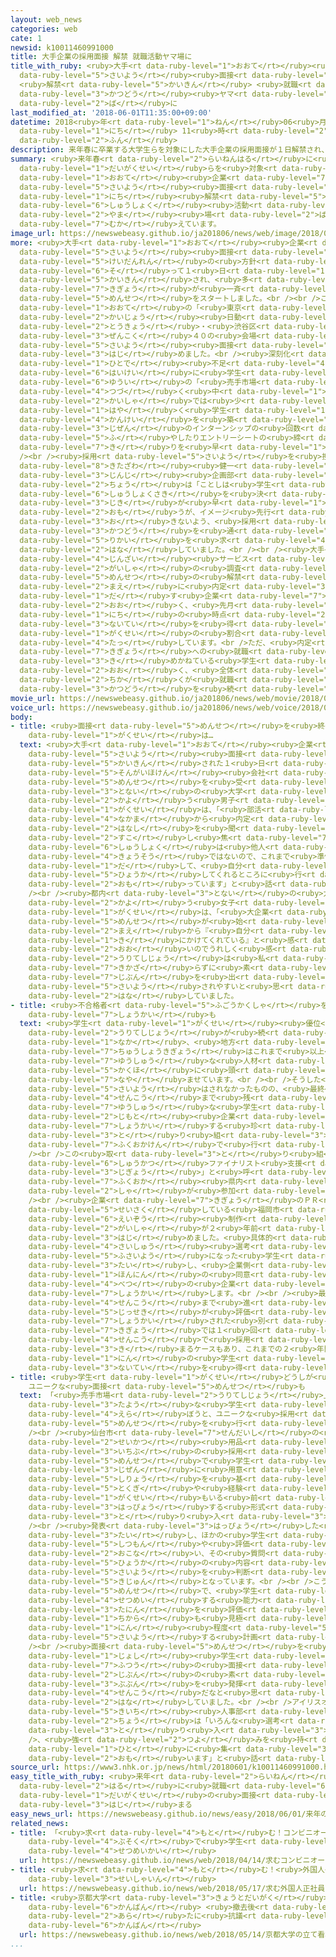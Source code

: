 ```yaml
---
layout: web_news
categories: web
cate: 1
newsid: k10011460991000
title: 大手企業の採用面接 解禁 就職活動ヤマ場に
title_with_ruby: <ruby>大手<rt data-ruby-level="1">おおて</rt></ruby><ruby>企業<rt data-ruby-level="7">きぎょう</rt></ruby>の<ruby>採用<rt
  data-ruby-level="5">さいよう</rt></ruby><ruby>面接<rt data-ruby-level="5">めんせつ</rt></ruby>
  <ruby>解禁<rt data-ruby-level="5">かいきん</rt></ruby> <ruby>就職<rt data-ruby-level="6">しゅうしょく</rt></ruby><ruby>活動<rt
  data-ruby-level="3">かつどう</rt></ruby><ruby>ヤマ<rt data-ruby-level="2">やま</rt></ruby><ruby>場<rt
  data-ruby-level="2">ば</rt></ruby>に
last_modified_at: '2018-06-01T11:35:00+09:00'
datetime: 2018<ruby>年<rt data-ruby-level="1">ねん</rt></ruby>06<ruby>月<rt data-ruby-level="1">がつ</rt></ruby>01<ruby>日<rt
  data-ruby-level="1">にち</rt></ruby> 11<ruby>時<rt data-ruby-level="2">じ</rt></ruby>35<ruby>分<rt
  data-ruby-level="2">ふん</rt></ruby>
description: 来年春に卒業する大学生らを対象にした大手企業の採用面接が１日解禁され、就職活動はヤマ場を迎えています。
summary: <ruby>来年春<rt data-ruby-level="2">らいねんはる</rt></ruby>に<ruby>卒業<rt data-ruby-level="4">そつぎょう</rt></ruby>する<ruby>大学生<rt
  data-ruby-level="1">だいがくせい</rt></ruby>らを<ruby>対象<rt data-ruby-level="4">たいしょう</rt></ruby>にした<ruby>大手<rt
  data-ruby-level="1">おおて</rt></ruby><ruby>企業<rt data-ruby-level="7">きぎょう</rt></ruby>の<ruby>採用<rt
  data-ruby-level="5">さいよう</rt></ruby><ruby>面接<rt data-ruby-level="5">めんせつ</rt></ruby>が１<ruby>日<rt
  data-ruby-level="1">にち</rt></ruby><ruby>解禁<rt data-ruby-level="5">かいきん</rt></ruby>され、<ruby>就職<rt
  data-ruby-level="6">しゅうしょく</rt></ruby><ruby>活動<rt data-ruby-level="3">かつどう</rt></ruby>は<ruby>ヤマ<rt
  data-ruby-level="2">やま</rt></ruby><ruby>場<rt data-ruby-level="2">ば</rt></ruby>を<ruby>迎<rt
  data-ruby-level="7">むか</rt></ruby>えています。
image_url: https://newswebeasy.github.io/ja201806/news/web/image/2018/06/01/K10011460991_1806011308_1806011313_01_03.jpg
more: <ruby>大手<rt data-ruby-level="1">おおて</rt></ruby><ruby>企業<rt data-ruby-level="7">きぎょう</rt></ruby>の<ruby>採用<rt
  data-ruby-level="5">さいよう</rt></ruby><ruby>面接<rt data-ruby-level="5">めんせつ</rt></ruby>は<ruby>経団連<rt
  data-ruby-level="5">けいだんれん</rt></ruby>の<ruby>方針<rt data-ruby-level="6">ほうしん</rt></ruby>に<ruby>沿<rt
  data-ruby-level="6">そ</rt></ruby>って１<ruby>日<rt data-ruby-level="1">にち</rt></ruby>、<ruby>解禁<rt
  data-ruby-level="5">かいきん</rt></ruby>され、<ruby>多<rt data-ruby-level="2">おお</rt></ruby>くの<ruby>企業<rt
  data-ruby-level="7">きぎょう</rt></ruby>が<ruby>一斉<rt data-ruby-level="7">いっせい</rt></ruby>に<ruby>面接<rt
  data-ruby-level="5">めんせつ</rt></ruby>をスタートしました。<br /><br />このうち、<ruby>損害保険<rt data-ruby-level="5">そんがいほけん</rt></ruby><ruby>大手<rt
  data-ruby-level="1">おおて</rt></ruby>の「<ruby>東京<rt data-ruby-level="2">とうきょう</rt></ruby><ruby>海上<rt
  data-ruby-level="2">かいじょう</rt></ruby><ruby>日動<rt data-ruby-level="3">にちどう</rt></ruby>」では<ruby>東京<rt
  data-ruby-level="2">とうきょう</rt></ruby>・<ruby>渋谷区<rt data-ruby-level="8">しぶやく</rt></ruby>など<ruby>全国<rt
  data-ruby-level="3">ぜんこく</rt></ruby>４０の<ruby>会場<rt data-ruby-level="2">かいじょう</rt></ruby>で<ruby>採用<rt
  data-ruby-level="5">さいよう</rt></ruby><ruby>面接<rt data-ruby-level="5">めんせつ</rt></ruby>を<ruby>始<rt
  data-ruby-level="3">はじ</rt></ruby>めました。<br /><ruby>深刻化<rt data-ruby-level="6">しんこくか</rt></ruby>する<ruby>人手<rt
  data-ruby-level="1">ひとで</rt></ruby><ruby>不足<rt data-ruby-level="4">ぶそく</rt></ruby>を<ruby>背景<rt
  data-ruby-level="6">はいけい</rt></ruby>に<ruby>学生<rt data-ruby-level="1">がくせい</rt></ruby><ruby>優位<rt
  data-ruby-level="6">ゆうい</rt></ruby>の「<ruby>売手市場<rt data-ruby-level="2">うりてしじょう</rt></ruby>」が<ruby>続<rt
  data-ruby-level="4">つづ</rt></ruby>く<ruby>中<rt data-ruby-level="1">なか</rt></ruby>、この<ruby>会社<rt
  data-ruby-level="2">かいしゃ</rt></ruby>では<ruby>少<rt data-ruby-level="2">すこ</rt></ruby>しでも<ruby>早<rt
  data-ruby-level="1">はや</rt></ruby>く<ruby>学生<rt data-ruby-level="1">がくせい</rt></ruby>との<ruby>関係<rt
  data-ruby-level="4">かんけい</rt></ruby>を<ruby>築<rt data-ruby-level="5">きず</rt></ruby>こうと、<ruby>事前<rt
  data-ruby-level="3">じぜん</rt></ruby>のインターンシップの<ruby>回数<rt data-ruby-level="2">かいすう</rt></ruby>を<ruby>増<rt
  data-ruby-level="5">ふ</rt></ruby>やしたりエントリーシートの<ruby>締<rt data-ruby-level="7">し</rt></ruby>め<ruby>切<rt
  data-ruby-level="7">き</rt></ruby>りを<ruby>早<rt data-ruby-level="1">はや</rt></ruby>めたりしたということです。<br
  /><br /><ruby>採用<rt data-ruby-level="5">さいよう</rt></ruby>を<ruby>担当<rt data-ruby-level="6">たんとう</rt></ruby>する<ruby>北澤<rt
  data-ruby-level="8">きたざわ</rt></ruby><ruby>健一<rt data-ruby-level="4">けんいち</rt></ruby><ruby>人事<rt
  data-ruby-level="3">じんじ</rt></ruby><ruby>企画部<rt data-ruby-level="7">きかくぶ</rt></ruby><ruby>長<rt
  data-ruby-level="2">ちょう</rt></ruby>は「ことしは<ruby>学生<rt data-ruby-level="1">がくせい</rt></ruby>が<ruby>就職先<rt
  data-ruby-level="6">しゅうしょくさき</rt></ruby>を<ruby>決<rt data-ruby-level="3">き</rt></ruby>める<ruby>時期<rt
  data-ruby-level="3">じき</rt></ruby>が<ruby>早<rt data-ruby-level="1">はや</rt></ruby>いと<ruby>思<rt
  data-ruby-level="2">おも</rt></ruby>うが、イメージ<ruby>先行<rt data-ruby-level="2">せんこう</rt></ruby>になってミスマッチが<ruby>起<rt
  data-ruby-level="3">お</rt></ruby>きないよう、<ruby>採用<rt data-ruby-level="5">さいよう</rt></ruby><ruby>活動<rt
  data-ruby-level="3">かつどう</rt></ruby>を<ruby>通<rt data-ruby-level="2">とお</rt></ruby>して<ruby>理解<rt
  data-ruby-level="5">りかい</rt></ruby>を<ruby>求<rt data-ruby-level="4">もと</rt></ruby>めていきたい」と<ruby>話<rt
  data-ruby-level="2">はな</rt></ruby>していました。<br /><br /><ruby>大手<rt data-ruby-level="1">おおて</rt></ruby><ruby>人材<rt
  data-ruby-level="4">じんざい</rt></ruby><ruby>サービス<rt data-ruby-level="2">さーびす</rt></ruby><ruby>会社<rt
  data-ruby-level="2">がいしゃ</rt></ruby>の<ruby>調査<rt data-ruby-level="5">ちょうさ</rt></ruby>によりますと、<ruby>面接<rt
  data-ruby-level="5">めんせつ</rt></ruby>の<ruby>解禁<rt data-ruby-level="5">かいきん</rt></ruby>より<ruby>前<rt
  data-ruby-level="2">まえ</rt></ruby>に<ruby>内定<rt data-ruby-level="3">ないてい</rt></ruby>を<ruby>出<rt
  data-ruby-level="1">だ</rt></ruby>す<ruby>企業<rt data-ruby-level="7">きぎょう</rt></ruby>も<ruby>多<rt
  data-ruby-level="2">おお</rt></ruby>く、<ruby>先月<rt data-ruby-level="1">せんげつ</rt></ruby>１<ruby>日<rt
  data-ruby-level="1">にち</rt></ruby>の<ruby>時点<rt data-ruby-level="2">じてん</rt></ruby>で<ruby>内定<rt
  data-ruby-level="3">ないてい</rt></ruby>を<ruby>得<rt data-ruby-level="4">え</rt></ruby>た<ruby>学生<rt
  data-ruby-level="1">がくせい</rt></ruby>の<ruby>割合<rt data-ruby-level="6">わりあい</rt></ruby>は４２．７％に<ruby>達<rt
  data-ruby-level="4">たっ</rt></ruby>しています。<br />ただ、<ruby>内定<rt data-ruby-level="3">ないてい</rt></ruby>した<ruby>企業<rt
  data-ruby-level="7">きぎょう</rt></ruby>への<ruby>就職<rt data-ruby-level="6">しゅうしょく</rt></ruby>を<ruby>決<rt
  data-ruby-level="3">き</rt></ruby>めかねている<ruby>学生<rt data-ruby-level="1">がくせい</rt></ruby>も<ruby>多<rt
  data-ruby-level="2">おお</rt></ruby>く、<ruby>全体<rt data-ruby-level="3">ぜんたい</rt></ruby>の９０％<ruby>近<rt
  data-ruby-level="2">ちか</rt></ruby>くが<ruby>就職<rt data-ruby-level="6">しゅうしょく</rt></ruby><ruby>活動<rt
  data-ruby-level="3">かつどう</rt></ruby>を<ruby>続<rt data-ruby-level="4">つづ</rt></ruby>けているということです。
movie_url: https://newswebeasy.github.io/ja201806/news/web/movie/2018/06/01/k10011460991_201806011308_201806011312.mp4
voice_url: https://newswebeasy.github.io/ja201806/news/web/voice/2018/06/01/k10011460991_201806011308_201806011312.mp3
body:
- title: <ruby>面接<rt data-ruby-level="5">めんせつ</rt></ruby>を<ruby>終<rt data-ruby-level="3">お</rt></ruby>えた<ruby>学生<rt
    data-ruby-level="1">がくせい</rt></ruby>は…
  text: <ruby>大手<rt data-ruby-level="1">おおて</rt></ruby><ruby>企業<rt data-ruby-level="7">きぎょう</rt></ruby>の<ruby>採用<rt
    data-ruby-level="5">さいよう</rt></ruby><ruby>面接<rt data-ruby-level="5">めんせつ</rt></ruby>が<ruby>解禁<rt
    data-ruby-level="5">かいきん</rt></ruby>された１<ruby>日<rt data-ruby-level="1">にち</rt></ruby>、<ruby>損害保険<rt
    data-ruby-level="5">そんがいほけん</rt></ruby><ruby>会社<rt data-ruby-level="2">がいしゃ</rt></ruby>で<ruby>面接<rt
    data-ruby-level="5">めんせつ</rt></ruby>を<ruby>受<rt data-ruby-level="3">う</rt></ruby>けた<ruby>都内<rt
    data-ruby-level="3">とない</rt></ruby>の<ruby>大学<rt data-ruby-level="1">だいがく</rt></ruby>に<ruby>通<rt
    data-ruby-level="2">かよ</rt></ruby>う<ruby>男子<rt data-ruby-level="1">だんし</rt></ruby><ruby>学生<rt
    data-ruby-level="1">がくせい</rt></ruby>は、「<ruby>部活<rt data-ruby-level="3">ぶかつ</rt></ruby>の<ruby>仲間<rt
    data-ruby-level="4">なかま</rt></ruby>から<ruby>内定<rt data-ruby-level="3">ないてい</rt></ruby>をもらったという<ruby>話<rt
    data-ruby-level="2">はなし</rt></ruby>を<ruby>聞<rt data-ruby-level="2">き</rt></ruby>くと<ruby>少<rt
    data-ruby-level="2">すこ</rt></ruby>し<ruby>焦<rt data-ruby-level="7">あせ</rt></ruby>りますが、<ruby>就職<rt
    data-ruby-level="6">しゅうしょく</rt></ruby>は<ruby>他人<rt data-ruby-level="3">たにん</rt></ruby>との<ruby>競争<rt
    data-ruby-level="4">きょうそう</rt></ruby>ではないので、これまで<ruby>準備<rt data-ruby-level="5">じゅんび</rt></ruby>してきたことを<ruby>出<rt
    data-ruby-level="1">だ</rt></ruby>して、<ruby>自分<rt data-ruby-level="2">じぶん</rt></ruby>を<ruby>評価<rt
    data-ruby-level="5">ひょうか</rt></ruby>してくれるところに<ruby>行<rt data-ruby-level="2">い</rt></ruby>けたらと<ruby>思<rt
    data-ruby-level="2">おも</rt></ruby>っています」と<ruby>話<rt data-ruby-level="2">はな</rt></ruby>していました。<br
    /><br /><ruby>都内<rt data-ruby-level="3">とない</rt></ruby>の<ruby>大学<rt data-ruby-level="1">だいがく</rt></ruby>に<ruby>通<rt
    data-ruby-level="2">かよ</rt></ruby>う<ruby>女子<rt data-ruby-level="1">じょし</rt></ruby><ruby>学生<rt
    data-ruby-level="1">がくせい</rt></ruby>は、「<ruby>大企業<rt data-ruby-level="7">だいきぎょう</rt></ruby>でも<ruby>面接<rt
    data-ruby-level="5">めんせつ</rt></ruby>が<ruby>始<rt data-ruby-level="3">はじ</rt></ruby>まる<ruby>前<rt
    data-ruby-level="2">まえ</rt></ruby>から『<ruby>自分<rt data-ruby-level="2">じぶん</rt></ruby>のことを<ruby>気<rt
    data-ruby-level="1">き</rt></ruby>にかけてくれている』と<ruby>感<rt data-ruby-level="3">かん</rt></ruby>じることが<ruby>多<rt
    data-ruby-level="2">おお</rt></ruby>いのでうれしく<ruby>感<rt data-ruby-level="3">かん</rt></ruby>じるし、<ruby>売手市場<rt
    data-ruby-level="2">うりてしじょう</rt></ruby>は<ruby>私<rt data-ruby-level="8">わたし</rt></ruby>にとってはいいことです。<ruby>着飾<rt
    data-ruby-level="7">きかざ</rt></ruby>らずに<ruby>素<rt data-ruby-level="7">す</rt></ruby>の<ruby>自分<rt
    data-ruby-level="7">じぶん</rt></ruby>を<ruby>出<rt data-ruby-level="1">だ</rt></ruby>したほうが<ruby>採用<rt
    data-ruby-level="5">さいよう</rt></ruby>されやすいと<ruby>思<rt data-ruby-level="2">おも</rt></ruby>っています」と<ruby>話<rt
    data-ruby-level="2">はな</rt></ruby>していました。
- title: <ruby>不合格者<rt data-ruby-level="5">ふごうかくしゃ</rt></ruby>を<ruby>他企業<rt data-ruby-level="7">たきぎょう</rt></ruby>に<ruby>紹介<rt
    data-ruby-level="7">しょうかい</rt></ruby>も
  text: <ruby>学生<rt data-ruby-level="1">がくせい</rt></ruby><ruby>優位<rt data-ruby-level="6">ゆうい</rt></ruby>の<ruby>売手市場<rt
    data-ruby-level="2">うりてしじょう</rt></ruby>が<ruby>続<rt data-ruby-level="4">つづ</rt></ruby>く<ruby>中<rt
    data-ruby-level="1">なか</rt></ruby>、<ruby>地方<rt data-ruby-level="2">ちほう</rt></ruby>の<ruby>中小企業<rt
    data-ruby-level="7">ちゅうしょうきぎょう</rt></ruby>はこれまで<ruby>以上<rt data-ruby-level="4">いじょう</rt></ruby>に<ruby>優秀<rt
    data-ruby-level="7">ゆうしゅう</rt></ruby>な<ruby>人材<rt data-ruby-level="4">じんざい</rt></ruby>の<ruby>確保<rt
    data-ruby-level="5">かくほ</rt></ruby>に<ruby>頭<rt data-ruby-level="2">あたま</rt></ruby>を<ruby>悩<rt
    data-ruby-level="7">なや</rt></ruby>ませています。<br /><br />そうした<ruby>中<rt data-ruby-level="1">なか</rt></ruby>、<ruby>採用<rt
    data-ruby-level="5">さいよう</rt></ruby>はされなかったものの、<ruby>最終<rt data-ruby-level="4">さいしゅう</rt></ruby><ruby>選考<rt
    data-ruby-level="4">せんこう</rt></ruby>まで<ruby>残<rt data-ruby-level="4">のこ</rt></ruby>った<ruby>優秀<rt
    data-ruby-level="7">ゆうしゅう</rt></ruby>な<ruby>学生<rt data-ruby-level="1">がくせい</rt></ruby>をほかの<ruby>地元<rt
    data-ruby-level="2">じもと</rt></ruby><ruby>企業<rt data-ruby-level="7">きぎょう</rt></ruby>に<ruby>紹介<rt
    data-ruby-level="7">しょうかい</rt></ruby>する<ruby>珍<rt data-ruby-level="7">めずら</rt></ruby>しい<ruby>取<rt
    data-ruby-level="3">と</rt></ruby>り<ruby>組<rt data-ruby-level="3">く</rt></ruby>みが<ruby>福岡県<rt
    data-ruby-level="7">ふくおかけん</rt></ruby>で<ruby>行<rt data-ruby-level="2">おこな</rt></ruby>われています。<br
    /><br />この<ruby>取<rt data-ruby-level="3">と</rt></ruby>り<ruby>組<rt data-ruby-level="3">く</rt></ruby>みは「<ruby>就活<rt
    data-ruby-level="6">しゅうかつ</rt></ruby>ファイナリスト<ruby>支援<rt data-ruby-level="7">しえん</rt></ruby><ruby>事業<rt
    data-ruby-level="3">じぎょう</rt></ruby>」と<ruby>呼<rt data-ruby-level="6">よ</rt></ruby>ばれていて、<ruby>福岡<rt
    data-ruby-level="7">ふくおか</rt></ruby><ruby>県内<rt data-ruby-level="3">けんない</rt></ruby>のおよそ６０<ruby>社<rt
    data-ruby-level="2">しゃ</rt></ruby>が<ruby>参加<rt data-ruby-level="4">さんか</rt></ruby>しています。<br
    /><br /><ruby>企業<rt data-ruby-level="7">きぎょう</rt></ruby>のＰＲ<ruby>動画<rt data-ruby-level="3">どうが</rt></ruby>などを<ruby>制作<rt
    data-ruby-level="5">せいさく</rt></ruby>している<ruby>福岡市<rt data-ruby-level="7">ふくおかし</rt></ruby>の<ruby>映像<rt
    data-ruby-level="6">えいぞう</rt></ruby><ruby>制作<rt data-ruby-level="5">せいさく</rt></ruby><ruby>会社<rt
    data-ruby-level="2">がいしゃ</rt></ruby>が２<ruby>年前<rt data-ruby-level="2">ねんまえ</rt></ruby>から<ruby>始<rt
    data-ruby-level="3">はじ</rt></ruby>めました。<ruby>具体的<rt data-ruby-level="4">ぐたいてき</rt></ruby>には<ruby>最終<rt
    data-ruby-level="4">さいしゅう</rt></ruby><ruby>選考<rt data-ruby-level="4">せんこう</rt></ruby>で<ruby>不採用<rt
    data-ruby-level="5">ふさいよう</rt></ruby>になった<ruby>学生<rt data-ruby-level="1">がくせい</rt></ruby>に<ruby>対<rt
    data-ruby-level="3">たい</rt></ruby>し、<ruby>企業側<rt data-ruby-level="7">きぎょうがわ</rt></ruby>が<ruby>本人<rt
    data-ruby-level="1">ほんにん</rt></ruby>の<ruby>同意<rt data-ruby-level="3">どうい</rt></ruby>があれば<ruby>別<rt
    data-ruby-level="4">べつ</rt></ruby>の<ruby>企業<rt data-ruby-level="7">きぎょう</rt></ruby>を<ruby>紹介<rt
    data-ruby-level="7">しょうかい</rt></ruby>します。<br /><br /><ruby>最終<rt data-ruby-level="4">さいしゅう</rt></ruby><ruby>選考<rt
    data-ruby-level="4">せんこう</rt></ruby>まで<ruby>進<rt data-ruby-level="3">すす</rt></ruby>んだ<ruby>実績<rt
    data-ruby-level="5">じっせき</rt></ruby>が<ruby>評価<rt data-ruby-level="5">ひょうか</rt></ruby>されるため、<ruby>紹介<rt
    data-ruby-level="7">しょうかい</rt></ruby>された<ruby>別<rt data-ruby-level="4">べつ</rt></ruby>の<ruby>企業<rt
    data-ruby-level="7">きぎょう</rt></ruby>では１<ruby>回<rt data-ruby-level="2">かい</rt></ruby>の<ruby>選考<rt
    data-ruby-level="4">せんこう</rt></ruby>で<ruby>採用<rt data-ruby-level="5">さいよう</rt></ruby>が<ruby>決<rt
    data-ruby-level="3">き</rt></ruby>まるケースもあり、これまでの２<ruby>年間<rt data-ruby-level="2">ねんかん</rt></ruby>で８<ruby>人<rt
    data-ruby-level="1">にん</rt></ruby>の<ruby>学生<rt data-ruby-level="1">がくせい</rt></ruby>が<ruby>内定<rt
    data-ruby-level="3">ないてい</rt></ruby>を<ruby>得<rt data-ruby-level="4">え</rt></ruby>ているということです。
- title: <ruby>学生<rt data-ruby-level="1">がくせい</rt></ruby>どうしが<ruby>評価<rt data-ruby-level="5">ひょうか</rt></ruby>
    ユニークな<ruby>面接<rt data-ruby-level="5">めんせつ</rt></ruby>も
  text: 「<ruby>売手市場<rt data-ruby-level="2">うりてしじょう</rt></ruby>」の<ruby>中<rt data-ruby-level="1">なか</rt></ruby>でも<ruby>多様<rt
    data-ruby-level="3">たよう</rt></ruby>な<ruby>学生<rt data-ruby-level="1">がくせい</rt></ruby>を<ruby>選<rt
    data-ruby-level="4">えら</rt></ruby>ぼうと、ユニークな<ruby>採用<rt data-ruby-level="5">さいよう</rt></ruby><ruby>面接<rt
    data-ruby-level="5">めんせつ</rt></ruby>を<ruby>行<rt data-ruby-level="2">おこな</rt></ruby>っているところもあります。<br
    /><br /><ruby>仙台市<rt data-ruby-level="7">せんだいし</rt></ruby>の<ruby>大手<rt data-ruby-level="1">おおて</rt></ruby><ruby>生活<rt
    data-ruby-level="2">せいかつ</rt></ruby><ruby>用品<rt data-ruby-level="3">ようひん</rt></ruby>メーカー「アイリスオーヤマ」では、<ruby>一部<rt
    data-ruby-level="3">いちぶ</rt></ruby>の<ruby>採用<rt data-ruby-level="5">さいよう</rt></ruby><ruby>面接<rt
    data-ruby-level="5">めんせつ</rt></ruby>で<ruby>学生<rt data-ruby-level="1">がくせい</rt></ruby>が<ruby>事前<rt
    data-ruby-level="3">じぜん</rt></ruby>に<ruby>用意<rt data-ruby-level="3">ようい</rt></ruby>した<ruby>資料<rt
    data-ruby-level="5">しりょう</rt></ruby>を<ruby>基<rt data-ruby-level="7">もと</rt></ruby>に、<ruby>特技<rt
    data-ruby-level="5">とくぎ</rt></ruby>や<ruby>経験<rt data-ruby-level="5">けいけん</rt></ruby>をほかの<ruby>学生<rt
    data-ruby-level="1">がくせい</rt></ruby>もいる<ruby>前<rt data-ruby-level="2">まえ</rt></ruby>で<ruby>発表<rt
    data-ruby-level="3">はっぴょう</rt></ruby>する<ruby>形式<rt data-ruby-level="3">けいしき</rt></ruby>を<ruby>取<rt
    data-ruby-level="3">と</rt></ruby>り<ruby>入<rt data-ruby-level="3">い</rt></ruby>れています。<br
    /><br /><ruby>発表<rt data-ruby-level="3">はっぴょう</rt></ruby>した<ruby>学生<rt data-ruby-level="1">がくせい</rt></ruby>に<ruby>対<rt
    data-ruby-level="3">たい</rt></ruby>し、ほかの<ruby>学生<rt data-ruby-level="1">がくせい</rt></ruby>たちは<ruby>質問<rt
    data-ruby-level="5">しつもん</rt></ruby>や<ruby>評価<rt data-ruby-level="5">ひょうか</rt></ruby>を<ruby>行<rt
    data-ruby-level="2">おこな</rt></ruby>い、その<ruby>質問<rt data-ruby-level="5">しつもん</rt></ruby>や<ruby>評価<rt
    data-ruby-level="5">ひょうか</rt></ruby>の<ruby>内容<rt data-ruby-level="5">ないよう</rt></ruby>も<ruby>採用<rt
    data-ruby-level="5">さいよう</rt></ruby>を<ruby>判断<rt data-ruby-level="5">はんだん</rt></ruby>する<ruby>基準<rt
    data-ruby-level="5">きじゅん</rt></ruby>となっています。<br /><br />こうした<ruby>形式<rt data-ruby-level="3">けいしき</rt></ruby>の<ruby>面接<rt
    data-ruby-level="5">めんせつ</rt></ruby>で、<ruby>学生<rt data-ruby-level="1">がくせい</rt></ruby>がみずからを<ruby>説明<rt
    data-ruby-level="4">せつめい</rt></ruby>する<ruby>能力<rt data-ruby-level="5">のうりょく</rt></ruby>だけでなく、<ruby>他人<rt
    data-ruby-level="3">たにん</rt></ruby>を<ruby>評価<rt data-ruby-level="5">ひょうか</rt></ruby>する<ruby>力<rt
    data-ruby-level="1">ちから</rt></ruby>も<ruby>見極<rt data-ruby-level="7">みきわ</rt></ruby>め、１５<ruby>人<rt
    data-ruby-level="1">にん</rt></ruby><ruby>程度<rt data-ruby-level="5">ていど</rt></ruby>を<ruby>採用<rt
    data-ruby-level="5">さいよう</rt></ruby>する<ruby>計画<rt data-ruby-level="2">けいかく</rt></ruby>です。<br
    /><br /><ruby>面接<rt data-ruby-level="5">めんせつ</rt></ruby>を<ruby>受<rt data-ruby-level="3">う</rt></ruby>けた<ruby>女子<rt
    data-ruby-level="1">じょし</rt></ruby><ruby>学生<rt data-ruby-level="1">がくせい</rt></ruby>は「<ruby>普通<rt
    data-ruby-level="7">ふつう</rt></ruby>の<ruby>面接<rt data-ruby-level="5">めんせつ</rt></ruby>だったらかしこまってしまいますが、<ruby>自分<rt
    data-ruby-level="2">じぶん</rt></ruby>の<ruby>素<rt data-ruby-level="8">もと</rt></ruby>の<ruby>部分<rt
    data-ruby-level="3">ぶぶん</rt></ruby>を<ruby>発揮<rt data-ruby-level="6">はっき</rt></ruby>できる<ruby>選考<rt
    data-ruby-level="4">せんこう</rt></ruby>だなと<ruby>思<rt data-ruby-level="2">おも</rt></ruby>いました」と<ruby>話<rt
    data-ruby-level="2">はな</rt></ruby>していました。<br /><br />アイリスオーヤマの<ruby>倉茂<rt data-ruby-level="7">くらしげ</rt></ruby><ruby>基一<rt
    data-ruby-level="5">きいち</rt></ruby><ruby>人事部<rt data-ruby-level="3">じんじぶ</rt></ruby><ruby>長<rt
    data-ruby-level="2">ちょう</rt></ruby>は「いろんな<ruby>選考<rt data-ruby-level="4">せんこう</rt></ruby>を<ruby>取<rt
    data-ruby-level="3">と</rt></ruby>り<ruby>入<rt data-ruby-level="3">い</rt></ruby>れて<br
    />、<ruby>強<rt data-ruby-level="2">つよ</rt></ruby>みを<ruby>持<rt data-ruby-level="3">も</rt></ruby>っている<ruby>人<rt
    data-ruby-level="1">ひと</rt></ruby>に<ruby>集<rt data-ruby-level="3">あつ</rt></ruby>まってほしいと<ruby>思<rt
    data-ruby-level="2">おも</rt></ruby>います」と<ruby>話<rt data-ruby-level="2">はな</rt></ruby>していました。
source_url: https://www3.nhk.or.jp/news/html/20180601/k10011460991000.html
easy_title_with_ruby: <ruby>来年<rt data-ruby-level="2">らいねん</rt></ruby>の<ruby>春<rt
  data-ruby-level="2">はる</rt></ruby>に<ruby>就職<rt data-ruby-level="6">しゅうしょく</rt></ruby>する<ruby>大学生<rt
  data-ruby-level="1">だいがくせい</rt></ruby>の<ruby>面接<rt data-ruby-level="5">めんせつ</rt></ruby>が<ruby>始<rt
  data-ruby-level="3">はじ</rt></ruby>まる
easy_news_url: https://newswebeasy.github.io/news/easy/2018/06/01/来年の春に就職する大学生の面接が始まる
related_news:
- title: 「<ruby>求<rt data-ruby-level="4">もと</rt></ruby>む！コンビニオーナー」なり<ruby>手<rt data-ruby-level="1">て</rt></ruby><ruby>不足<rt
    data-ruby-level="4">ぶそく</rt></ruby>で<ruby>学生<rt data-ruby-level="1">がくせい</rt></ruby>に<ruby>説明会<rt
    data-ruby-level="4">せつめいかい</rt></ruby>
  url: https://newswebeasy.github.io/news/web/2018/04/14/求むコンビニオーナーなり手不足で学生に説明会
- title: <ruby>求<rt data-ruby-level="4">もと</rt></ruby>む！<ruby>外国人<rt data-ruby-level="2">がいこくじん</rt></ruby><ruby>正社員<rt
    data-ruby-level="3">せいしゃいん</rt></ruby>
  url: https://newswebeasy.github.io/news/web/2018/05/17/求む外国人正社員
- title: <ruby>京都大学<rt data-ruby-level="3">きょうとだいがく</rt></ruby>の<ruby>立<rt data-ruby-level="6">た</rt></ruby>て<ruby>看板<rt
    data-ruby-level="6">かんばん</rt></ruby> <ruby>撤去後<rt data-ruby-level="7">てっきょご</rt></ruby>も<ruby>新<rt
    data-ruby-level="2">あら</rt></ruby>たに<ruby>抗議<rt data-ruby-level="7">こうぎ</rt></ruby>の<ruby>看板<rt
    data-ruby-level="6">かんばん</rt></ruby>
  url: https://newswebeasy.github.io/news/web/2018/05/14/京都大学の立て看板-撤去後も新たに抗議の看板
...
```

